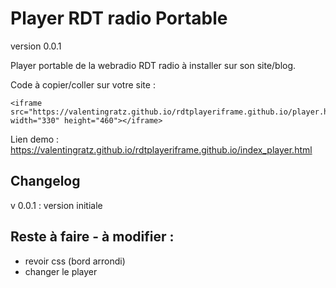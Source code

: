 # Player RDT radio Portable
version 0.0.1

Player portable de la webradio RDT radio à installer sur son site/blog.

Code à copier/coller sur votre site : 

<!--Le code ifram à copier/coller sur votre site-->
    <iframe src="https://valentingratz.github.io/rdtplayeriframe.github.io/player.html" width="330" height="460"></iframe>



Lien demo : https://valentingratz.github.io/rdtplayeriframe.github.io/index_player.html

## Changelog 
v 0.0.1 : version initiale

## Reste à faire - à modifier :
- revoir css (bord arrondi)
- changer le player
